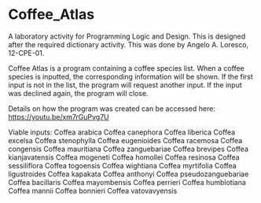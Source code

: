 # Coffee_Atlas
A laboratory activity for Programming Logic and Design. This is designed after the required dictionary activity. This was done by Angelo A. Loresco, 12-CPE-01.

Coffee Atlas is a program containing a coffee species list. When a coffee species is inputted, the corresponding information will be shown. 
If the first input is not in the list, the program will request another input. If the input was declined again, the program will close.

Details on how the program was created can be accessed here:
https://youtu.be/xm7rGuPvg7U


Viable inputs:
Coffea arabica
Coffea canephora
Coffea liberica
Coffea excelsa
Coffea stenophylla
Coffea eugenioides
Coffea racemosa
Coffea congensis
Coffea mauritiana
Coffea zanguebariae
Coffea brevipes
Coffea kianjavatensis
Coffea mogeneti
Coffea homollei
Coffea resinosa
Coffea sessiliflora
Coffea togoensis
Coffea wightiana
Coffea myrtifolia
Coffea ligustroides
Coffea kapakata
Coffea anthonyi
Coffea pseudozanguebariae
Coffea bacillaris
Coffea mayombensis
Coffea perrieri
Coffea humblotiana
Coffea mannii
Coffea bonnieri
Coffea vatovavyensis

